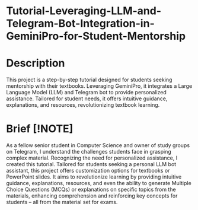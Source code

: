 # Tutorial-Leveraging-LLM-and-Telegram-Bot-Integration-in-GeminiPro-for-Student-Mentorship


# Description
This project is a step-by-step tutorial designed for students seeking mentorship with their textbooks. 
Leveraging GeminiPro, it integrates a Large Language Model (LLM) and Telegram bot to provide personalized assistance.
Tailored for student needs, it offers intuitive guidance, explanations, and resources, revolutionizing textbook learning.

# Brief [!NOTE]
As a fellow senior student in Computer Science and owner of study groups on Telegram, I understand the challenges students face in grasping complex material.
Recognizing the need for personalized assistance, I created this tutorial.
Tailored for students seeking a personal LLM bot assistant, this project offers customization options for textbooks or PowerPoint slides.
It aims to revolutionize learning by providing intuitive guidance, explanations, resources, and even the ability to 
generate Multiple Choice Questions (MCQs) or explanations on specific topics from the materials, enhancing comprehension and reinforcing key concepts for students
– all from the material set for exams.






